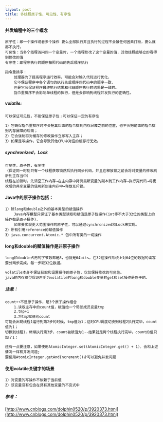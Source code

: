 ```yaml
---
layout: post
title: 多线程原子性、可见性、有序性
---
```

#### 并发编程中的三个概念
```
原子性：即一个操作或者多个操作 要么全部执行并且执行的过程不会被任何因素打断，要么就都不执行。
可见性：当多个线程访问同一个变量时，一个线程修改了这个变量的值，其他线程能够立即看得到修改的值
有序性：即程序执行的顺序按照代码的先后顺序执行
```
```
指令重排序：
	处理器为了提高程序运行效率，可能会对输入代码进行优化，
	它不保证程序中各个语句的执行先后顺序同代码中的顺序一致，
	但是它会保证程序最终执行结果和代码顺序执行的结果是一致的。
	指令重排序不会影响单线程的执行，但是会影响到线程并发执行的正确性。
```

##### volatile:
```
可以保证可见性，不能保证原子性；可以保证一定的有序性

1）它确保指令重排序时不会把其后面的指令排到内存屏障之前的位置，也不会把前面的指令排到内存屏障的后面；
2）它会强制将对缓存的修改操作立即写入主存；
3）如果是写操作，它会导致其他CPU中对应的缓存行无效。
```


##### synchronized，Lock
```	
可见性，原子性，有序性
（保证同一时刻只有一个线程获取锁然后执行同步代码，并且在释放锁之前会将对变量的修改刷新到主存当中）
线程在加锁时，先清空工作内存→在主内存中拷贝最新变量的副本到工作内存→执行完代码→将更改后的共享变量的值刷新到主内存中→释放互斥锁。
```

#### Java中的原子操作包括：
```
1）除long和double之外的基本类型的赋值操作
	Java内存模型只保证了基本类型读取和赋值是原子性操作(int等不大于32位的类型上的操作都是原子操作)，
	如果要实现更大范围操作的原子性，可以通过synchronized和Lock来实现。
2）所有引用reference的赋值操作
3）java.concurrent.Atomic.* 包中所有类的一切操作
```

#### long和double的赋值操作是非原子操作
```
long和double占用的字节数都是8，也就是64bits。在32位操作系统上对64位的数据的读写要分两步完成，每一步取32位数据。

volatile本身不保证获取和设置操作的原子性，仅仅保持修改的可见性。
java的内存模型保证声明为volatile的long和double变量的get和set操作是原子的。
```

##### 注意：
```
count++不是原子操作，是3个原子操作组合
	1.读取主存中的count值，赋值给一个局部成员变量tmp
	2.tmp+1
	3.将tmp赋值给count
可能会出现线程1运行到第2步的时候，tmp值为1；这时CPU调度切换到线程2执行完毕，count值为1；
切换到线程1，继续执行第3步，count被赋值为1--结果就是两个线程执行完毕，count的值只加了1；

还有一点要注意，如果使用AtomicInteger.set(AtomicInteger.get() + 1)，会和上述情况一样有并发问题;
要使用AtomicInteger.getAndIncrement()才可以避免并发问题
```

#### 使用volatile关键字的场景
```
1）对变量的写操作不依赖于当前值
2）该变量没有包含在具有其他变量的不变式中
```

##### 参考：
[http://www.cnblogs.com/dolphin0520/p/3920373.html](http://www.cnblogs.com/dolphin0520/p/3920373.html)


